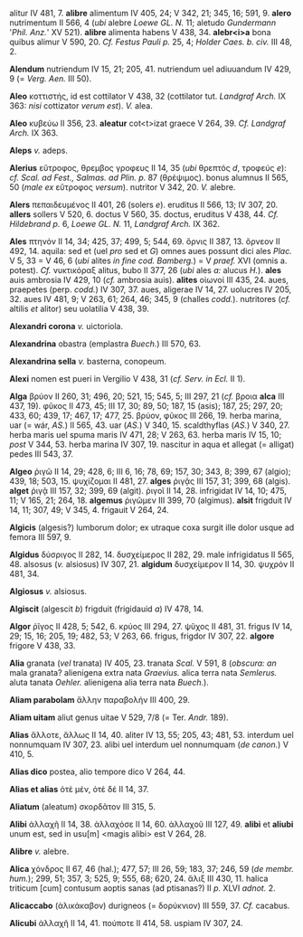 alitur IV 481, 7. **alibre** alimentum IV 405, 24; V 342, 21; 345, 16;
591, 9. **alero** nutrimentum II 566, 4 (*ubi* alebre *Loewe GL. N.* 11;
aletudo *Gundermann* '*Phil. Anz.*' XV 521). **alibre** alimenta habens
V 438, 34. **alebr\<i\>a** bona quibus alimur V 590, 20. *Cf. Festus
Pauli p.* 25, 4; *Holder Caes. b. civ.* III 48, 2.

**Alendum** nutriendum IV 15, 21; 205, 41. nutriendum uel adiuuandum IV
429, 9 (= *Verg. Aen.* III 50).

**Aleo** κοττιστής, id est cottilator V 438, 32 (cottilator tut.
*Landgraf Arch.* IX 363: *nisi* cottizator *verum est*). *V.* alea.

**Aleo** κυβεύω II 356, 23. **aleatur** cot\<t\>izat graece V 264, 39.
*Cf. Landgraf Arch.* IX 363.

**Aleps** *v.* adeps.

**Alerius** εὔτροφος, θρεμβος γροφευς II 14, 35 (*ubi* θρεπτός *d*,
τροφεύς *e*): *cf. Scal. ad Fest., Salmas. ad Plin. p.* 87 (θρέψιμος).
bonus alumnus II 565, 50 (*male ex* εὔτροφος *versum*). nutritor V 342,
20. *V.* alebre.

**Alers** πεπαιδευμένος II 401, 26 (solers *e*). eruditus II 566, 13; IV
307, 20. **allers** sollers V 520, 6. doctus V 560, 35. doctus, eruditus
V 438, 44. *Cf. Hildebrand p.* 6, *Loewe GL. N.* 11, *Landgraf Arch.*
IX 362.

**Ales** πτηνόν II 14, 34; 425, 37; 499, 5; 544, 69. ὄρνις II 387, 13.
ὄρνεον II 492, 14. aquila: sed et (uel *pro* sed et *G*) omnes aues
possunt dici ales *Plac.* V 5, 33 = V 46, 6 (*ubi* alites *in fine cod.
Bamberg.*) = V *praef.* XVI (omnis a. potest). *Cf.* νυκτικόραξ alitus,
bubo II 377, 26 (*ubi* ales *a:* alucus *H.*). **ales** auis ambrosia IV
429, 10 (*cf.* ambrosia auis). **alites** οἰωνοί III 435, 24. aues,
praepetes (perp. *codd.*) IV 307, 37. aues, aligerae IV 14, 27. uolucres
IV 205, 32. aues IV 481, 9; V 263, 61; 264, 46; 345, 9 (challes
*codd.*). nutritores (*cf.* altilis *et* alitor) seu uolatilia V 438,
39.

**Alexandri corona** *v.* uictoriola.

**Alexandrina** obastra (emplastra *Buech.*) III 570, 63.

**Alexandrina sella** *v.* basterna, conopeum.

**Alexi** nomen est pueri in Vergilio V 438, 31 (*cf. Serv. in Ecl.* II
1).

**Alga** βρύον II 260, 31; 496, 20; 521, 15; 545, 5; III 297, 21 (*cf.*
βροια **alca** III 437, 19). φῦκος II 473, 45; III 17, 30; 89, 50; 187,
15 (asis); 187, 25; 297, 20; 433, 60; 439, 17; 467, 17; 477, 25. βρύον,
φῦκος III 266, 19. herba marina, uar (= wár, *AS.*) II 565, 43. uar
(*AS.*) V 340, 15. scaldthyflas (*AS.*) V 340, 27. herba maris uel spuma
maris IV 471, 28; V 263, 63. herba maris IV 15, 10; *post* V 344, 53.
herba marina IV 307, 19. nascitur in aqua et allegat (= alligat) pedes
III 543, 37.

**Algeo** ῥιγῶ II 14, 29; 428, 6; III 6, 16; 78, 69; 157, 30; 343, 8;
399, 67 (algio); 439, 18; 503, 15. ψυχίζομαι II 481, 27. **alges** ῥιγᾷς
III 157, 31; 399, 68 (algis). **alget** ῥιγᾷ III 157, 32; 399, 69
(algit). ῥιγοῖ II 14, 28. infrigidat IV 14, 10; 475, 11; V 165, 21; 264,
18. **algemus** ῥιγῶμεν III 399, 70 (algimus). **alsit** frigduit IV 14,
11; 307, 49; V 345, 4. frigauit V 264, 24.

**Algicis** (algesis?) lumborum dolor; ex utraque coxa surgit ille dolor
usque ad femora III 597, 9.

**Algidus** δύσριγος II 282, 14. δυσχείμερος II 282, 29. male
infrigidatus II 565, 48. alsosus (*v.* alsiosus) IV 307, 21. **algidum**
δυσχείμερον II 14, 30. ψυχρόν II 481, 34.

**Algiosus** *v.* alsiosus.

**Algiscit** (algescit *b*) frigduit (frigidauid *a*) IV 478, 14.

**Algor** ῥῖγος II 428, 5; 542, 6. κρύος III 294, 27. ψῦχος II 481, 31.
frigus IV 14, 29; 15, 16; 205, 19; 482, 53; V 263, 66. frigus, frigdor
IV 307, 22. **algore** frigore V 438, 33.

**Alia** granata (*vel* tranata) IV 405, 23. tranata *Scal.* V 591, 8
(*obscura: an* mala granata? alienigena extra nata *Graevius.* alica
terra nata *Semlerus.* aluta tanata *Oehler.* alienigena alia terra nata
*Buech.*).

**Aliam parabolam** ἄλλην παραβολήν III 400, 29.

**Aliam uitam** aliut genus uitae V 529, 7/8 (= Ter. *Andr.* 189).

**Alias** ἄλλοτε, ἄλλως II 14, 40. aliter IV 13, 55; 205, 43; 481, 53.
interdum uel nonnumquam IV 307, 23. alibi uel interdum uel nonnumquam
(*de canon.*) V 410, 5.

**Alias dico** postea, alio tempore dico V 264, 44.

**Alias et alias** ὁτὲ μέν, ὁτὲ δέ II 14, 37.

**Aliatum** (aleatum) σκορδᾶτον III 315, 5.

**Alibi** ἀλλαχῆ II 14, 38. ἀλλαχόσε II 14, 60. ἀλλαχοῦ III 127, 49.
**alibi** et **aliubi** unum est, sed in usu[m] \<magis alibi\> est V
264, 28.

**Alibre** *v.* alebre.

**Alica** χόνδρος II 67, 46 (hal.); 477, 57; III 26, 59; 183, 37; 246,
59 (*de membr. hum.*); 299, 51; 357, 3; 525, 9; 555, 68; 620, 24. ἄλιξ
III 430, 11. halica triticum [cum] contusum aoptis sanas (ad
ptisanas?) II *p.* XLVI *adnot.* 2.

**Alicaccabo** (ἁλικάκαβον) durigneos (= δορύκνιον) III 559, 37. *Cf.*
cacabus.

**Alicubi** ἀλλαχῆ II 14, 41. πούποτε II 414, 58. uspiam IV 307, 24.
